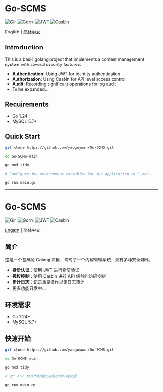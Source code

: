 # Go-SCMS

![Gin](https://img.shields.io/badge/Gin-v1.10.0-blue)
![Gorm](https://img.shields.io/badge/Gorm-v1.25.12-green)
![JWT](https://img.shields.io/badge/JWT-v5.2.2-red)
![Casbin](https://img.shields.io/badge/Casbin-v2.105.0-purple)

English | [简体中文](#简介)

## Introduction

This is a basic golang project that implements a content management system with several security features.

- **Authentication**: Using JWT for identity authentication
- **Authorization**: Using Casbin for API level access control
- **Audit**: Recording significant operations for log audit
- To be expanded...

## Requirements

- Go 1.24+
- MySQL 5.7+

## Quick Start

```bash
git clone https://github.com/yaoguyuan/Go-SCMS.git

cd Go-SCMS-main

go mod tidy

# Configure the environment variables for the application in '.env'.

go run main.go
```

---

# Go-SCMS

![Gin](https://img.shields.io/badge/Gin-v1.10.0-blue)
![Gorm](https://img.shields.io/badge/Gorm-v1.25.12-green)
![JWT](https://img.shields.io/badge/JWT-v5.2.2-red)
![Casbin](https://img.shields.io/badge/Casbin-v2.105.0-purple)

[English](#introduction) | 简体中文

## 简介

这是一个基础的 Golang 项目，实现了一个内容管理系统，具有多种安全特性。

- **身份认证**：使用 JWT 进行身份验证
- **授权控制**：使用 Casbin 进行 API 级别的访问控制
- **审计日志**：记录重要操作以便日志审计
- 更多功能开发中...

## 环境需求

- Go 1.24+
- MySQL 5.7+

## 快速开始

```bash
git clone https://github.com/yaoguyuan/Go-SCMS.git

cd Go-SCMS-main

go mod tidy

# 在'.env'文件中配置应用程序的环境变量

go run main.go
```
